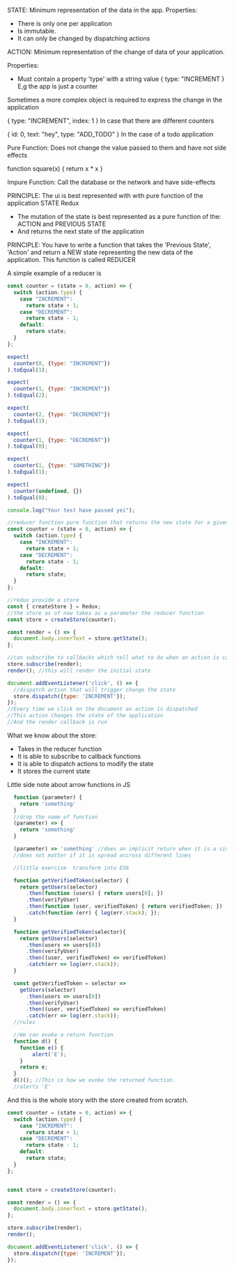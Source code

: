 STATE: Minimum representation of the data in the app.
Properties:
- There is only one per application
- Is immutable.
- It can only be changed by dispatching actions

ACTION: Minimum representation of the change of data of your application.

Properties:
- Must contain a property 'type' with a string value
{
  type: "INCREMENT
}
E,g the app is just a counter

Sometimes a more complex object is required to express the change in the application

{
  type: "INCREMENT",
  index: 1
}
In case that there are different counters

{
  id: 0,
  text: "hey",
  type: "ADD_TODO"
}
In the case of a todo application


Pure Function: Does not change the value passed to them and have not side effects

function square(x) {
  return x * x
}

Impure Function: Call the database or the network and have side-effects

PRINCIPLE:
The ui is best represented with with pure function of the application STATE
Redux
- The mutation of the state is best represented as a pure function of the:
ACTION and PREVIOUS STATE
- And returns the next state of the application

PRINCIPLE: You have to write a function that takes the 'Previous State', 'Action'
and return a NEW state representing the new data of the application.
This function is called REDUCER

A simple example of a reducer is

```javascript
const counter = (state = 0, action) => {
  switch (action.type) {
    case "INCREMENT":
      return state + 1;
    case "DECREMENT":
      return state - 1;
    default:
      return state;
  }  
};

expect(
  counter(0, {type: "INCREMENT"})
).toEqual(1);

expect(
  counter(1, {type: "INCREMENT"})
).toEqual(2);

expect(
  counter(2, {type: "DECREMENT"})
).toEqual(1);

expect(
  counter(1, {type: "DECREMENT"})
).toEqual(0);

expect(
  counter(1, {type: "SOMETHING"})
).toEqual(1);

expect(
  counter(undefined, {})
).toEqual(0);

console.log("Your test have passed yei");
```


```javascript
//reducer function pure function that returns the new state for a given action
const counter = (state = 0, action) => {
  switch (action.type) {
    case "INCREMENT":
      return state + 1;
    case "DECREMENT":
      return state - 1;
    default:
      return state;
  }  
};

//redux provide a store
const { createStore } = Redux;
//the store as of now takes as a parameter the reducer function
const store = createStore(counter);

const render = () => {
  document.body.innerText = store.getState();
};

//can subscribe to callbacks which tell what to do when an action is called
store.subscribe(render);
render(); //this will render the initial state

document.addEventListener('click', () => {
  //dispatch action that will trigger change the state
  store.dispatch({type: 'INCREMENT'});
});
//Every time we click on the document an action is dispatched
//This action changes the state of the application
//And the render callback is run
```
What we know about the store:

- Takes in the reducer function
- It is able to subscribe to callback functions
- It is able to dispatch actions to modify the state
- It stores the current state

Little side note about arrow functions in JS

```javascript
  function (parameter) {
    return 'something'
  }
  //drop the name of function
  (parameter) => {
    return 'something'
  }

  (parameter) => 'something' //does an implicit return when it is a single statement
  //does not matter if it is spread accross different lines

  //little exercise  transform into ES6

  function getVerifiedToken(selector) {
    return getUsers(selector)
      .then(function (users) { return users[0]; })
      .then(verifyUser)
      .then(function (user, verifiedToken) { return verifiedToken; })
      .catch(function (err) { log(err.stack); });
  }

  function getVerifiedToken(selector){
    return getUsers(selector)
      .then(users => users[0])
      .then(verifyUser)
      .then((user, verifiedToken) => verifiedToken)
      .catch(err => log(err.stack));
  }

  const getVerifiedToken = selector =>
    getUsers(selector)
      .then(users => users[0])
      .then(verifyUser)
      .then((user, verifiedToken) => verifiedToken)
      .catch(err => log(err.stack));
  //rules

  //We can evoke a return function
  function d() {
    function e() {
        alert('E');
    }
    return e;
  }
  d()(); //This is how we evoke the returned function.
  //alerts 'E'
```

And this is the whole story with the store created from scratch.

```javascript
const counter = (state = 0, action) => {
  switch (action.type) {
    case "INCREMENT":
      return state + 1;
    case "DECREMENT":
      return state - 1;
    default:
      return state;
  }  
};


const store = createStore(counter);

const render = () => {
  document.body.innerText = store.getState();
};

store.subscribe(render);
render();

document.addEventListener('click', () => {
  store.dispatch({type: 'INCREMENT'});
});
```
